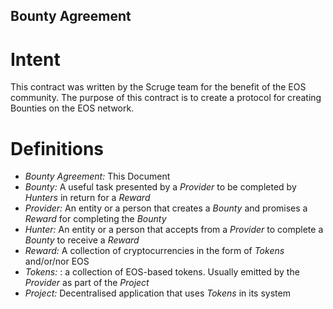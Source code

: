 ## Bounty Agreement

# Intent
This contract was written by the Scruge team for the benefit of the EOS community. The purpose of this contract is to create a protocol for creating Bounties on the EOS network.

# Definitions

* _Bounty Agreement:_ This Document  
* _Bounty:_ A useful task presented by a _Provider_ to be completed by _Hunters_ in return for a _Reward_
* _Provider:_ An entity or a person that creates a _Bounty_ and promises a _Reward_ for completing the _Bounty_ 
* _Hunter:_ An entity or a person that accepts from a _Provider_ to complete a  _Bounty_ to receive a _Reward_
* _Reward:_ A collection of cryptocurrencies in the form of _Tokens_ and/or/nor EOS
* _Tokens:_ : a collection of EOS-based tokens. Usually emitted by the _Provider_ as part of the _Project_
* _Project:_ Decentralised application that uses _Tokens_ in its system



